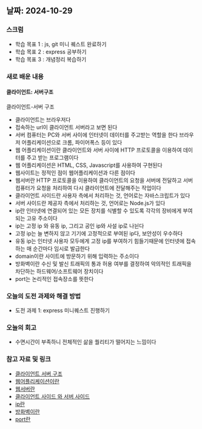 <!-- prettier-ignore-start -->
## 날짜: 2024-10-29

### 스크럼
- 학습 목표 1 : js, git 미니 퀘스트 완료하기
- 학습 목표 2 : express 공부하기
- 학습 목표 3 : 개념정리 복습하기

### 새로 배운 내용
#### 클라이언트: 서버구조
클라이언트-서버 구조
- 클라이언트는 브라우저다
- 접속하는 url이 클라이언트 서버라고 보면 된다
- 서버 컴퓨터는 PC와 서버 사이에 인터넷이 데이터를 주고받는 역할을 한다
  브라우저 어플리케이션으로 크롬, 파이어폭스 등이 있다
- 웹 어플리케이션이란 클라이언트와 서버 사이에 HTTP 프로토콜을 이용하여 데이터를 주고 받는 프로그램이다
- 웹 어플리케이션은 HTML, CSS, Javascript를 사용하여 구현된다
- 웹사이트는 정적인 점이 웹어플리케이션과 다른 점이다
- 웹서버란  HTTP 프로토콜을 이용하여 클라이언트의 요청을 서버에 전달하고 서버 컴퓨터가 요청을 처리하여 다시 클라이언트에 전달해주는 작업이다
- 클라이언트 사이드란 사용자 측에서 처리하는 것, 언어로는 자바스크립트가 있다
- 서버 사이드란 제공자 측에서 처리하는 것, 언어로는 Node.js가 있다
- ip란 인터넷에 연결되어 있는 모든 장치를 식별할 수 있도록 각각의 장비에게 부여되는 고유 주소이다
- ip는 고정 ip 와 유동 ip, 그리고 공인 ip와 사설 ip로 나뉜다
- 고정 ip는 늘 변하지 않고 기기에 고정적으로 부여된 ip다, 보안성이 우수하다
- 유동 ip는 인터넷 사용자 모두에게 고정 ip를 부여하기 힘들기때문에 인터넷에 접속하는 매 순간마다 임시로 발급한다
- domain이란 사이트에 방문하기 위해 입력하는 주소이다
- 방화벽이란 수신 및 발신 트래픽의 통과 허용 여부를 결정하여 악의적인 트래픽을 차단하는 하드웨어/소프트웨어 장치이다
- port는 논리적인 접속장소를 뜻한다

### 오늘의 도전 과제와 해결 방법
- 도전 과제 1: express 미니퀘스트 진행하기

### 오늘의 회고
- 수면시간이 부족하니 전체적인 삶을 퀄리티가 떨어지는 느낌이다

### 참고 자료 및 링크
- [클라이언트 서버 구조](https://rosweet-ai.tistory.com/6)
- [웹어플리케이션이란](https://chatgpt-lab.tistory.com/28)
- [웹서버란](https://velog.io/@josworks27/%EC%9B%B9-%EC%84%9C%EB%B2%84Server%EC%9D%98-%EA%B8%B0%EC%B4%88-%EA%B0%9C%EB%85%90)
- [클라이언트 사이드 와 서버 사이드](https://chlolisher.tistory.com/131)
- [ip란](https://study-recording.tistory.com/7)
- [방화벽이란](https://www.cloudflare.com/ko-kr/learning/security/what-is-a-firewall/)
- [port란](https://ittrue.tistory.com/185)

<!-- prettier-ignore-end -->
